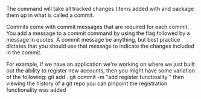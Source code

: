 

The command  will take all tracked changes (items added with  and package them up in what is called a commit.

Commits come with commit messages that are required for each commit. You add a message to a commit command by using the  flag followed by a message in quotes. A commit message  be anything, but best practice dictates that you should use that message to indicate the changes included in the commit.

For example, if we have an application we're working on where we just built out the ability to register new accounts, then you might have some variation of the following:
git add . 
git commit -m "add register functioality "
 then viewing the history of a git repo you can pinpoint the registration functionality was added

 

